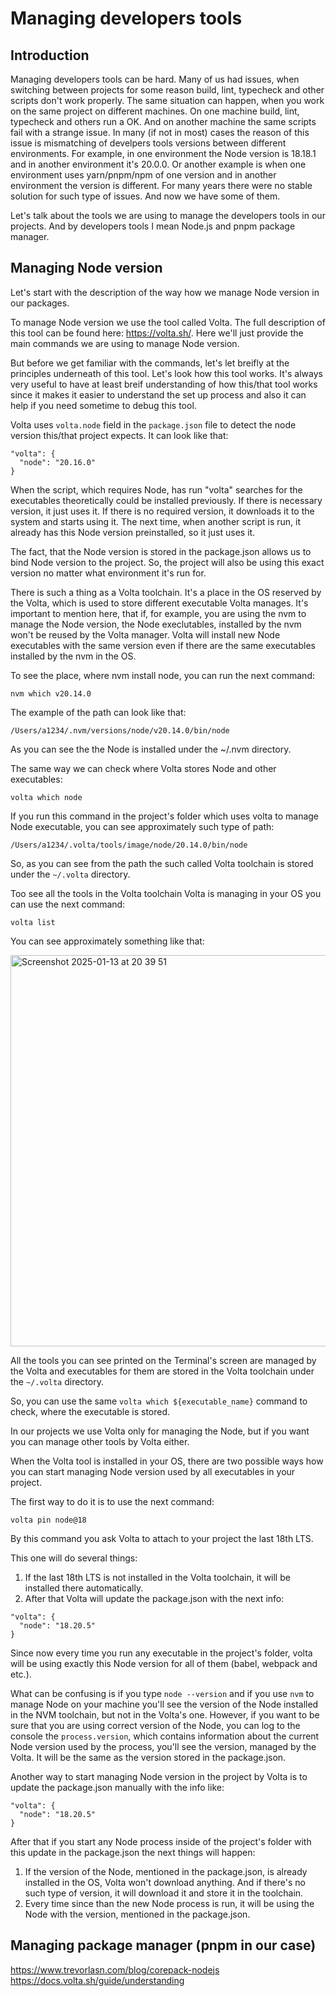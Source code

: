 # Managing developers tools

## Introduction

Managing developers tools can be hard. Many of us had issues, when switching between projects for some reason build, lint, typecheck and other scripts don't work properly. The same situation can happen, when you work on the same project on different machines. On one machine build, lint, typecheck and others run a OK. And on another machine the same scripts fail with a strange issue. In many (if not in most) cases the reason of this issue is mismatching of develpers tools versions between different environments. For example, in one environment the Node version is 18.18.1 and in another environment it's 20.0.0. Or another example is when one environment uses yarn/pnpm/npm of one version and in another environment the version is different. For many years there were no stable solution for such type of issues. And now we have some of them.

Let's talk about the tools we are using to manage the developers tools in our projects. And by developers tools I mean Node.js and pnpm package manager.

## Managing Node version

Let's start with the description of the way how we manage Node version in our packages.

To manage Node version we use the tool called Volta. The full description of this tool can be found here: https://volta.sh/. Here we'll just provide the main commands we are using to manage Node version.

But before we get familiar with the commands, let's let breifly at the principles underneath of this tool. Let's look how this tool works. It's always very useful to have at least breif understanding of how this/that tool works since it makes it easier to understand the set up process and also it can help if you need sometime to debug this tool.

Volta uses `volta.node` field in the `package.json` file to detect the node version this/that project expects. It can look like that:

```
"volta": {
  "node": "20.16.0"
}
```

When the script, which requires Node, has run "volta" searches for the executables theoretically could be installed previously. If there is necessary version, it just uses it. If there is no required version, it downloads it to the system and starts using it. The next time, when another script is run, it already has this Node version preinstalled, so it just uses it.

The fact, that the Node version is stored in the package.json allows us to bind Node version to the project. So, the project will also be using this exact version no matter what environment it's run for.

There is such a thing as a Volta toolchain. It's a place in the OS reserved by the Volta, which is used to store different executable Volta manages. It's important to mention here, that if, for example, you are using the nvm to manage the Node version, the Node execlutables, installed by the nvm won't be reused by the Volta manager. Volta will install new Node executables with the same version even if there are the same executables installed by the nvm in the OS.

To see the place, where nvm install node, you can run the next command:

```
nvm which v20.14.0
```

The example of the path can look like that:

```
/Users/a1234/.nvm/versions/node/v20.14.0/bin/node
```

As you can see the the Node is installed under the ~/.nvm directory.

The same way we can check where Volta stores Node and other executables:

```
volta which node
```
If you run this command in the project's folder which uses volta to manage Node executable, you can see approximately such type of path:

```
/Users/a1234/.volta/tools/image/node/20.14.0/bin/node
```

So, as you can see from the path the such called Volta toolchain is stored under the `~/.volta` directory.

Too see all the tools in the Volta toolchain Volta is managing in your OS you can use the next command:

```
volta list
```

You can see approximately something like that:

<img width="626" alt="Screenshot 2025-01-13 at 20 39 51" src="https://github.com/user-attachments/assets/fde3ac5e-417a-47d0-9402-48cf3a76a95e" />

All the tools you can see printed on the Terminal's screen are managed by the Volta and executables for them are stored in the Volta toolchain under the `~/.volta` directory.

So, you can use the same `volta which ${executable_name}` command to check, where the executable is stored.

In our projects we use Volta only for managing the Node, but if you want you can manage other tools by Volta either.

When the Volta tool is installed in your OS, there are two possible ways how you can start managing Node version used by all executables in your project.

The first way to do it is to use the next command:

```
volta pin node@18
```

By this command you ask Volta to attach to your project the last 18th LTS.

This one will do several things:

1. If the last 18th LTS is not installed in the Volta toolchain, it will be installed there automatically.
2. After that Volta will update the package.json with the next info:

```
"volta": {
  "node": "18.20.5"
}
```

Since now every time you run any executable in the project's folder, volta will be using exactly this Node version for all of them (babel, webpack and etc.).

What can be confusing is if you type `node --version` and if you use `nvm` to manage Node on your machine you'll see the version of the Node installed in the NVM toolchain, but not in the Volta's one. However, if you want to be sure that you are using correct version of the Node, you can log to the console the `process.version`, which contains information about the current Node version used by the process, you'll see the version, managed by the Volta. It will be the same as the version stored in the package.json.

Another way to start managing Node version in the project by Volta is to update the package.json manually with the info like:

```
"volta": {
  "node": "18.20.5"
}
```

After that if you start any Node process inside of the project's folder with this update in the package.json the next things will happen:

1. If the version of the Node, mentioned in the package.json, is already installed in the OS, Volta won't download anything. And if there's no such type of version, it will download it and store it in the toolchain.
2. Every time since than the new Node process is run, it will be using the Node with the version, mentioned in the package.json.

## Managing package manager (pnpm in our case)

https://www.trevorlasn.com/blog/corepack-nodejs
https://docs.volta.sh/guide/understanding
